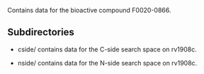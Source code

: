 Contains data for the bioactive compound F0020-0866.

## Subdirectories

- cside/ contains data for the C-side search space on rv1908c.

- nside/ contains data for the N-side search space on rv1908c.


